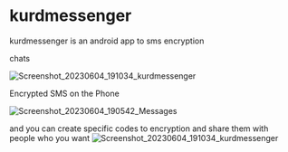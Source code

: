 # kurdmessenger
kurdmessenger is an android app to sms encryption

chats

![Screenshot_20230604_191034_kurdmessenger](https://github.com/rebwar-me/kurdmessenger/assets/133606750/cc858487-df62-4218-98a1-a7c18ac7ff92)

Encrypted SMS on the Phone

![Screenshot_20230604_190542_Messages](https://github.com/rebwar-me/kurdmessenger/assets/133606750/e9c8c283-7c0f-45e8-a1cf-4bfaeb19f5b7)

and you can create specific codes to encryption and share them with people who you want
![Screenshot_20230604_191034_kurdmessenger](https://github.com/rebwar-me/kurdmessenger/assets/133606750/cc858487-df62-4218-98a1-a7c18ac7ff92)

